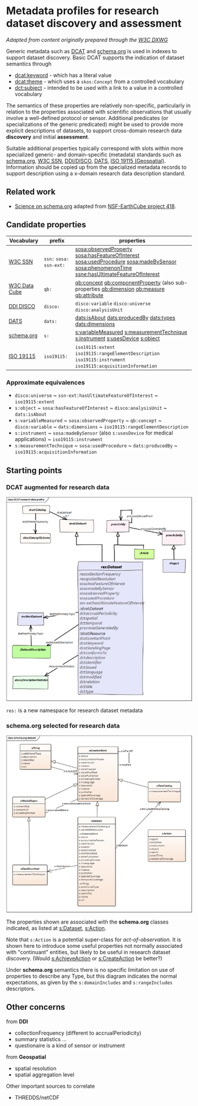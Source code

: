 # Metadata profiles for research dataset discovery and assessment

_Adapted from content originally prepared through the [W3C DXWG](https://github.com/w3c/dxwg/wiki/Data-aspects-semantics)_

Generic metadata such as [DCAT](https://w3c.github.io/dxwg/dcat/) and [schema.org](https://schema.org/) is used in indexes to support dataset discovery. 
Basic DCAT supports the indication of dataset semantics through 
* [dcat:keyword](https://w3c.github.io/dxwg/dcat/#Property:dataset_keyword) - which has a literal value
* [dcat:theme](https://w3c.github.io/dxwg/dcat/#Property:dataset_theme) - which uses a `skos:Concept` from a controlled vocabulary
* [dct:subject](http://www.dublincore.org/documents/dcmi-terms/#terms-subject) - intended to be used with a link to a value in a controlled vocabulary

The semantics of these properties are relatively non-specific, particularly in relation to the properties associated with scientific observations that usually involve a well-defined protocol or sensor. 
Additional predicates (or specializations of the generic predicated) might be used to provide more explicit descriptions of datasets, to support cross-domain research data **discovery** and initial **assessment**. 

Suitable additional properties typically correspond with slots within more specialized generic- and domain-specific (metadata) standards such as [schema.org](https://schema.org/), [W3C SSN](https://www.w3.org/TR/vocab-ssn/), [DDI/DISCO](https://www.ddialliance.org/Specification/RDF/Discovery), [DATS](https://datatagsuite.github.io/docs/html/), [ISO 19115 (Geospatial)](http://wiki.esipfed.org/index.php/Category:ISO_Explorer). Information should be copied up from the specialized metadata records to support description using a x-domain research data description standard. 

## Related work

- [Science on schema.org](https://github.com/ESIPFed/science-on-schema.org/blob/master/guides/Dataset.md) adapted from [NSF-EarthCube project 418](https://github.com/earthcubearchitecture-project418/p418Vocabulary). 

## Candidate properties 

| Vocabulary | prefix | properties |
|--|--| -- |
| [W3C SSN](https://www.w3.org/TR/vocab-ssn/) | `ssn:` `sosa:` `ssn-ext:` | [sosa:observedProperty](https://www.w3.org/TR/vocab-ssn/#SOSAobservedProperty) [sosa:hasFeatureOfInterest](https://www.w3.org/TR/vocab-ssn/#SOSAhasFeatureOfInterest) [sosa:usedProcedure](https://www.w3.org/TR/vocab-ssn/#SOSAusedProcedure) [sosa:madeBySensor](https://www.w3.org/TR/vocab-ssn/#SOSAmadeBySensor) [sosa:phenomenonTime](https://www.w3.org/TR/vocab-ssn/#SOSAphenomenonTime) [ssne:hasUltimateFeatureOfInterest](https://w3c.github.io/sdw/proposals/ssn-extensions/#ssn-ext:hasUltimateFeatureOfInterest) |
| [W3C Data Cube](https://www.w3.org/TR/vocab-data-cube/) | `qb:` | [qb:concept](https://www.w3.org/TR/vocab-data-cube/#reference-concepts) [qb:componentProperty](https://www.w3.org/TR/vocab-data-cube/#reference-compspec) (also sub-properties [qb:dimension](https://www.w3.org/TR/vocab-data-cube/#reference-compspec) [qb:measure](https://www.w3.org/TR/vocab-data-cube/#reference-compspec) [qb:attribute](https://www.w3.org/TR/vocab-data-cube/#reference-compspec) |
| [DDI DISCO](https://htmlpreview.github.io/?https://raw.github.com/linked-statistics/disco-spec/master/discovery.html) | `disco:` |  `disco:variable` `disco:universe` `disco:analysisUnit` |
| [DATS](http://www.github.com/biocaddie/WG3-MetadataSpecifications) | `dats:` | [dats:isAbout](https://github.com/biocaddie/WG3-MetadataSpecifications/blob/master/json-schemas/dataset_schema.json) [dats:producedBy](https://github.com/biocaddie/WG3-MetadataSpecifications/blob/master/json-schemas/dataset_schema.json) [dats:types](https://github.com/biocaddie/WG3-MetadataSpecifications/blob/master/json-schemas/dataset_schema.json) [dats:dimensions](https://github.com/biocaddie/WG3-MetadataSpecifications/blob/master/json-schemas/dataset_schema.json) |
| [schema.org](https://schema.org/docs/schemas.html) | `s:` | [s:variableMeasured](https://pending.schema.org/variableMeasured) [s:measurementTechnique](https://schema.org/measurementTechnique) [s:instrument](https://schema.org/instrument) [s:usesDevice](http://schema.org/usesDevice) [s:object](https://schema.org/object) |
| [ISO 19115](https://ddi-alliance.atlassian.net/wiki/spaces/DDI4/pages/548405259/ISO+19115+Geographic+Information+--+Metadata) | `iso19115:` | `iso19115:extent` `iso19115:rangeElementDescription` `iso19115:instrument` `iso19115:acquisitionInformation` |

### Approximate equivalences
* `disco:universe` ~ `ssn-ext:hasUltimateFeatureOfInterest` ~ `iso19115:extent`
* `s:object` ~ `sosa:hasFeatureOfInterest` ~ `disco:analysisUnit` ~ `dats:isAbout`
* `s:variableMeasured` ~ `sosa:observedProperty` ~ `qb:concept` ~ `disco:variable` ~ `dats:dimensions` ~ `iso19115:rangeElementDescription`
* `s:instrument` ~ `sosa:madeBySensor` (also `s:usesDevice` for medical applications) ~ `iso19115:instrument`
* `s:measurementTechnique` ~ `sosa:usedProcedure` ~ `dats:producedBy` ~ `iso19115:acquisitionInformation`

## Starting points
### DCAT augmented for research data

![DCAT research profile](https://raw.githubusercontent.com/CSIRO-enviro-informatics/research-profile/master/image/DCAT%20research%20data%20profile.png)

`res:` is a new namespace for research dataset metadata

### schema.org selected for research data

![schema.org research profile](https://raw.githubusercontent.com/CSIRO-enviro-informatics/research-profile/master/image/schema.org%20dataset.png)

The properties shown are associated with the **schema.org** classes indicated, as listed at [s:Dataset](https://schema.org/Dataset), [s:Action](https://schema.org/Action). 

Note that `s:Action` is a potential super-class for _act-of-observation_. It is shown here to introduce some useful properties not normally associated with "continuant" entities, but likely to be useful in research dataset discovery. (Would [s:AchieveAction](https://schema.org/AchieveAction) or [s:CreateAction](https://schema.org/CreateAction) be better?)

Under **schema.org** semantics there is no specific limitation on use of properties to describe any Type, but this diagram indicates the normal expectations, as given by the `s:domainIncludes` and `s:rangeIncludes` descriptors. 

## Other concerns
from **DDI**
* collectionFrequency (different to accrualPeriodicity)
* summary statistics ...
* questionaire is a kind of sensor or instrument

from **Geospatial**
* spatial resolution
* spatial aggregation level

Other important sources to correlate 
* THREDDS/netCDF 
